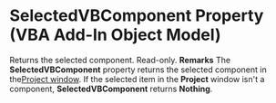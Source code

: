 
# SelectedVBComponent Property (VBA Add-In Object Model)



Returns the selected component. Read-only.
 **Remarks**
The  **SelectedVBComponent** property returns the selected component in the[Project window](b8bdf64f-5920-1ae9-16d0-b26d09524a30.md). If the selected item in the  **Project** window isn't a component, **SelectedVBComponent** returns **Nothing**.
